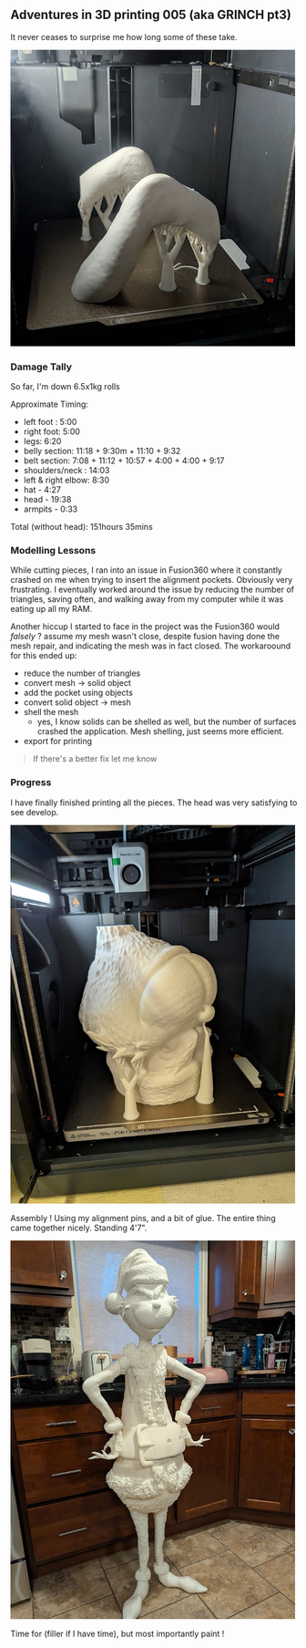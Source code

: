 ## Adventures in 3D printing 005 (aka GRINCH pt3)

It never ceases to surprise me how long some of these take.

![grinch_elbows_printer](pics/grinch_elbows_printer.png)

### Damage Tally

So far, I'm down 6.5x1kg rolls

Approximate Timing:

* left foot : 5:00
* right foot: 5:00
* legs: 6:20
* belly section: 11:18 + 9:30m + 11:10 + 9:32
* belt section: 7:08 + 11:12 + 10:57 + 4:00 + 4:00 + 9:17
* shoulders/neck : 14:03 
* left & right elbow: 8:30
* hat - 4:27
* head - 19:38
* armpits - 0:33

Total (without head): 151hours 35mins

### Modelling Lessons

While cutting pieces, I ran into an issue in Fusion360 where it constantly crashed on me when trying to insert the alignment pockets. Obviously very frustrating. I eventually worked around the issue by reducing the number of triangles, saving often, and walking away from my computer while it was eating up all my RAM. 


Another hiccup I started to face in the project was the Fusion360 would *falsely* ? assume my mesh wasn't close, despite fusion having done the mesh repair, and indicating the mesh was in fact closed. The workaroound for this ended up:

* reduce the number of triangles
* convert mesh -> solid object
* add the pocket using objects
* convert solid object -> mesh
* shell the mesh
   * yes, I know solids can be shelled as well, but the number of surfaces crashed the application. Mesh shelling, just seems more efficient.
* export for printing

> If there's a better fix let me know

### Progress

I have finally finished printing all the pieces. The head was very satisfying to see develop.

![grinch_head_printer](pics/grinch_head_printer.png)


Assembly ! Using my alignment pins, and a bit of glue. The entire thing came together nicely. Standing 4'7". 

![grinch_assembled](pics/grinch_assembled.png)


Time for (filler if I have time), but most importantly paint ! 
